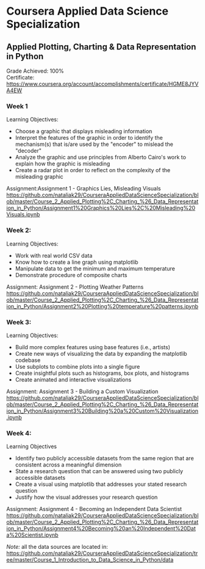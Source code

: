 # Coursera Applied Data Science Specialization
## Applied Plotting, Charting & Data Representation in Python

Grade Achieved: 100% <br>
Certificate: https://www.coursera.org/account/accomplishments/certificate/HGME8JYVA4EW

### Week 1

Learning Objectives:</br>
- Choose a graphic that displays misleading information</br>
- Interpret the features of the graphic in order to identify the mechanism(s) that is/are used by the "encoder" to mislead the "decoder"</br>
- Analyze the graphic and use principles from Alberto Cairo's work to explain how the graphic is misleading</br>
- Create a radar plot in order to reflect on the complexity of the misleading graphic</br>

Assignment:Assignment 1 - Graphics Lies, Misleading Visuals <br>
https://github.com/nataliak29/CourseraAppliedDataScienceSpecialization/blob/master/Course_2_Applied_Plotting%2C_Charting_%26_Data_Representation_in_Python/Assignment1%20Graphics%20Lies%2C%20Misleading%20Visuals.ipynb

### Week 2:
Learning Objectives:</br>
- Work with real world CSV data</br>
- Know how to create a line graph using matplotlib</br>
- Manipulate data to get the minimum and maximum temperature</br>
- Demonstrate procedure of composite charts</br>

Assignment: Assignment 2 - Plotting Weather Patterns</br>
https://github.com/nataliak29/CourseraAppliedDataScienceSpecialization/blob/master/Course_2_Applied_Plotting%2C_Charting_%26_Data_Representation_in_Python/Assignment2%20Plotting%20temperature%20patterns.ipynb

### Week 3:
Learning Objectives:</br>
- Build more complex features using base features (i.e., artists)</br>
- Create new ways of visualizing the data by expanding the matplotlib codebase</br>
- Use subplots to combine plots into a single figure</br>
- Create insightful plots such as histograms, box plots, and histograms</br>
- Create animated and interactive visualizations</br>

Assignment: Assignment 3 - Building a Custom Visualization
https://github.com/nataliak29/CourseraAppliedDataScienceSpecialization/blob/master/Course_2_Applied_Plotting%2C_Charting_%26_Data_Representation_in_Python/Assignment3%20Building%20a%20Custom%20Visualization.ipynb

### Week 4:
Learning Objectives</br>
- Identify two publicly accessible datasets from the same region that are consistent across a meaningful dimension</br>
- State a research question that can be answered using two publicly accessible datasets</br>
- Create a visual using matplotlib that addresses your stated research question</br>
- Justify how the visual addresses your research question</br>

Assignment: Assignment 4 - Becoming an Independent Data Scientist
https://github.com/nataliak29/CourseraAppliedDataScienceSpecialization/blob/master/Course_2_Applied_Plotting%2C_Charting_%26_Data_Representation_in_Python/Assignment4%20Becoming%20an%20Independent%20Data%20Scientist.ipynb

*Note:* all the data sources are located in:
https://github.com/nataliak29/CourseraAppliedDataScienceSpecialization/tree/master/Course_1_Introduction_to_Data_Science_in_Python/data
